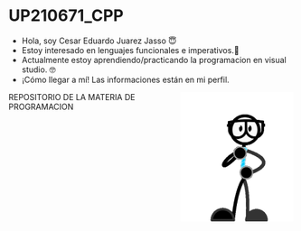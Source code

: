 # UP210671_CPP
<ul>
<li type="disc">Hola, soy Cesar Eduardo Juarez Jasso &#128519</li>
<li type="disc">Estoy interesado en lenguajes funcionales e imperativos.&#129302
</li>
<li type="disc">Actualmente estoy aprendiendo/practicando la programacion en visual studio. 🤓
<li type="disc">¡Cómo llegar a mí! Las informaciones están en mi perfil.

</ul>
<img src="imagenes/hi-hello.gif" width=200 p align="right">
REPOSITORIO DE LA MATERIA DE PROGRAMACION

